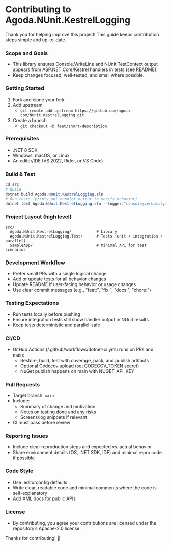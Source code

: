 # Contributing to Agoda.NUnit.KestrelLogging

Thank you for helping improve this project! This guide keeps contribution steps simple and up-to-date.

### Scope and Goals
- This library ensures Console.WriteLine and NUnit TestContext output appears from ASP.NET Core/Kestrel handlers in tests (see README).
- Keep changes focused, well-tested, and small where possible.

### Getting Started
1. Fork and clone your fork
2. Add upstream
   - `git remote add upstream https://github.com/agoda-com/NUnit.KestrelLogging.git`
3. Create a branch
   - `git checkout -b feat/short-description`

### Prerequisites
- .NET 8 SDK
- Windows, macOS, or Linux
- An editor/IDE (VS 2022, Rider, or VS Code)

### Build & Test
```powershell
cd src
# Build
dotnet build Agoda.NUnit.KestrelLogging.sln
# Run tests (prints out handler output to verify behavior)
dotnet test Agoda.NUnit.KestrelLogging.sln --logger:"console;verbosity=detailed"
```

### Project Layout (high level)
```
src/
  Agoda.NUnit.KestrelLogging/           # Library
  Agoda.NUnit.KestrelLogging.Test/      # Tests (unit + integration + parallel)
  SampleApp/                            # Minimal API for test scenarios
```

### Development Workflow
- Prefer small PRs with a single logical change
- Add or update tests for all behavior changes
- Update README if user-facing behavior or usage changes
- Use clear commit messages (e.g., "feat:", "fix:", "docs:", "chore:")

### Testing Expectations
- Run tests locally before pushing
- Ensure integration tests still show handler output in NUnit results
- Keep tests deterministic and parallel-safe

### CI/CD
- GitHub Actions (/.github/workflows/dotnet-ci.yml) runs on PRs and main:
  - Restore, build, test with coverage, pack, and publish artifacts
  - Optional Codecov upload (set CODECOV_TOKEN secret)
  - NuGet publish happens on main with NUGET_API_KEY

### Pull Requests
- Target branch: `main`
- Include:
  - Summary of change and motivation
  - Notes on testing done and any risks
  - Screens/log snippets if relevant
- CI must pass before review

### Reporting Issues
- Include clear reproduction steps and expected vs. actual behavior
- Share environment details (OS, .NET SDK, IDE) and minimal repro code if possible

### Code Style
- Use .editorconfig defaults
- Write clear, readable code and minimal comments where the code is self-explanatory
- Add XML docs for public APIs

### License
- By contributing, you agree your contributions are licensed under the repository’s Apache-2.0 license.

Thanks for contributing! 🙌

